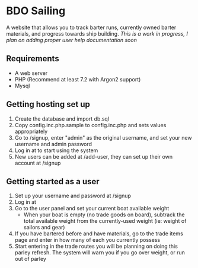# BDO Sailing
A website that allows you to track barter runs, currently owned barter materials, and progress towards ship building.
*This is a work in progress, I plan on adding proper user help documentation soon*
## Requirements
* A web server
* PHP (Recommend at least 7.2 with Argon2 support)
* Mysql
## Getting hosting set up
1. Create the database and import db.sql
2. Copy config.inc.php.sample to config.inc.php and sets values appropriately
3. Go to <URL>/signup, enter "admin" as the original username, and set your new username and admin password
4. Log in at <URL> to start using the system
5. New users can be added at <URL>/add-user, they can set up their own account at <URL>/signup
## Getting started as a user
1. Set up your username and password at <URL>/signup
2. Log in at <URL>
3. Go to the user panel and set your current boat available weight
   * When your boat is empty (no trade goods on board), subtrack the total available weight from the currently-used weight (ie: weight of sailors and gear)
4. If you have bartered before and have materials, go to the trade items page and enter in how many of each you currently possess
5. Start entering in the trade routes you will be planning on doing this parley refresh.  The system will warn you if you go over weight, or run out of parley
